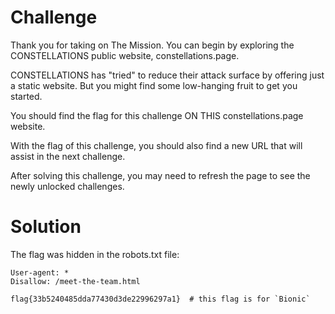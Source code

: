 # Challenge

Thank you for taking on The Mission. You can begin by exploring the CONSTELLATIONS public website, constellations.page.

CONSTELLATIONS has "tried" to reduce their attack surface by offering just a static website. But you might find some low-hanging fruit to get you started.

You should find the flag for this challenge ON THIS constellations.page website.

With the flag of this challenge, you should also find a new URL that will assist in the next challenge.

After solving this challenge, you may need to refresh the page to see the newly unlocked challenges.


# Solution

The flag was hidden in the robots.txt file:

```
User-agent: *
Disallow: /meet-the-team.html

flag{33b5240485dda77430d3de22996297a1}  # this flag is for `Bionic`
```
